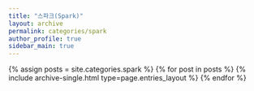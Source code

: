 ```yaml
---
title: "스파크(Spark)"
layout: archive
permalink: categories/spark
author_profile: true
sidebar_main: true
---
```



{% assign posts = site.categories.spark %}
{% for post in posts %} {% include archive-single.html type=page.entries_layout %} {% endfor %}
